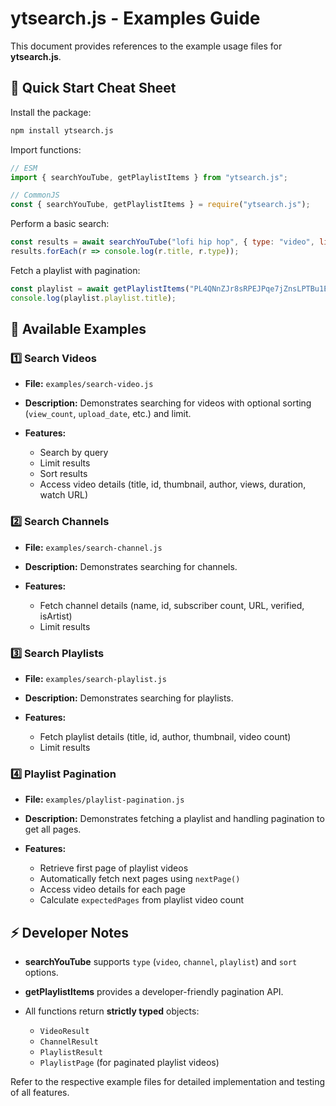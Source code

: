 # ytsearch.js - Examples Guide

This document provides references to the example usage files for **ytsearch.js**.

## 🔹 Quick Start Cheat Sheet

Install the package:

```bash
npm install ytsearch.js
```

Import functions:

```js
// ESM
import { searchYouTube, getPlaylistItems } from "ytsearch.js";

// CommonJS
const { searchYouTube, getPlaylistItems } = require("ytsearch.js");
```

Perform a basic search:

```js
const results = await searchYouTube("lofi hip hop", { type: "video", limit: 5 });
results.forEach(r => console.log(r.title, r.type));
```

Fetch a playlist with pagination:

```js
const playlist = await getPlaylistItems("PL4QNnZJr8sRPEJPqe7jZnsLPTBu1E3nIY");
console.log(playlist.playlist.title);
```

## 📌 Available Examples

### 1️⃣ Search Videos

* **File:** `examples/search-video.js`
* **Description:** Demonstrates searching for videos with optional sorting (`view_count`, `upload_date`, etc.) and limit.
* **Features:**

  * Search by query
  * Limit results
  * Sort results
  * Access video details (title, id, thumbnail, author, views, duration, watch URL)

### 2️⃣ Search Channels

* **File:** `examples/search-channel.js`
* **Description:** Demonstrates searching for channels.
* **Features:**

  * Fetch channel details (name, id, subscriber count, URL, verified, isArtist)
  * Limit results

### 3️⃣ Search Playlists

* **File:** `examples/search-playlist.js`
* **Description:** Demonstrates searching for playlists.
* **Features:**

  * Fetch playlist details (title, id, author, thumbnail, video count)
  * Limit results

### 4️⃣ Playlist Pagination

* **File:** `examples/playlist-pagination.js`
* **Description:** Demonstrates fetching a playlist and handling pagination to get all pages.
* **Features:**

  * Retrieve first page of playlist videos
  * Automatically fetch next pages using `nextPage()`
  * Access video details for each page
  * Calculate `expectedPages` from playlist video count

## ⚡ Developer Notes

* **searchYouTube** supports `type` (`video`, `channel`, `playlist`) and `sort` options.
* **getPlaylistItems** provides a developer-friendly pagination API.
* All functions return **strictly typed** objects:

  * `VideoResult`
  * `ChannelResult`
  * `PlaylistResult`
  * `PlaylistPage` (for paginated playlist videos)

Refer to the respective example files for detailed implementation and testing of all features.
